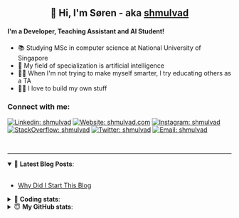 <h2 align="center">
	👋 Hi, I'm Søren - aka <a href="https://shmulvad.com">shmulvad</a>
</h2>

#### I'm a Developer, Teaching Assistant and AI Student!
- 📚 Studying MSc in computer science at National University of Singapore
- 🧠 My field of specialization is artificial intelligence
- 👨‍🏫 When I'm not trying to make myself smarter, I try educating others as a TA
- 👨‍💻 I love to build my own stuff

### Connect with me:

[![Linkedin: shmulvad](https://img.shields.io/badge/shmulvad-blue?style=flat&logo=Linkedin&logoColor=white)][linkedin]
[![Website: shmulvad.com](https://img.shields.io/badge/shmulvad.com-47CCCC?&style=flat&logo=Google-Chrome&logoColor=white)][website]
[![Instagram: shmulvad](https://img.shields.io/badge/-@shmulvad-purple?style=flat&logo=Instagram&logoColor=white)][instagram]
[![StackOverflow: shmulvad](https://img.shields.io/badge/shmulvad-FE7A16?style=flat&logo=stack-overflow&logoColor=white)][stackOverflow]
[![Twitter: shmulvad](https://img.shields.io/badge/@shmulvad-1ca0f1?style=flat&logo=twitter&logoColor=white)][twitter]
[![Email: shmulvad](https://img.shields.io/badge/shmulvad-D14836?style=flat&logo=gmail&logoColor=white)][mail]

<br />

---

<details open>
 <summary>📕 <b>Latest Blog Posts</b>: </summary>

<br>

<!-- BLOG-POST-LIST:START -->
- [Why Did I Start This Blog](https://shmulvad.com/blog/why-did-start-this-blog)
<!-- BLOG-POST-LIST:END -->

</details>

<!-- --- -->

<details>
 <summary>🤖 <b>Coding stats</b>: </summary>

<br>

<!--START_SECTION:waka-->
**I'm a Night 🦉** 

```text
🌞 Morning    89 commits     ██░░░░░░░░░░░░░░░░░░░░░░░   8.22% 
🌆 Daytime    425 commits    █████████░░░░░░░░░░░░░░░░   39.24% 
🌃 Evening    362 commits    ████████░░░░░░░░░░░░░░░░░   33.43% 
🌙 Night      207 commits    ████░░░░░░░░░░░░░░░░░░░░░   19.11%

```


📊 **This Week I Spent My Time On** 

```text
💬 Programming Languages: 
Python                   7 hrs 12 mins       █████████████░░░░░░░░░░░░   51.97% 
HTML                     2 hrs 23 mins       ████░░░░░░░░░░░░░░░░░░░░░   17.25% 
Other                    1 hr 35 mins        ██░░░░░░░░░░░░░░░░░░░░░░░   11.45% 
Text                     1 hr 33 mins        ██░░░░░░░░░░░░░░░░░░░░░░░   11.22% 
JavaScript               23 mins             ░░░░░░░░░░░░░░░░░░░░░░░░░   2.83%

🔥 Editors: 
VS Code                  10 hrs 18 mins      ██████████████████░░░░░░░   74.34% 
Sublime Text             2 hrs 9 mins        ████░░░░░░░░░░░░░░░░░░░░░   15.56% 
Zsh                      1 hr 23 mins        ██░░░░░░░░░░░░░░░░░░░░░░░   10.1%

🐱‍💻 Projects: 
overvaagning             6 hrs 51 mins       ████████████░░░░░░░░░░░░░   49.48% 
knowledge-discovery-data-2 hrs 25 mins       ████░░░░░░░░░░░░░░░░░░░░░   17.48% 
Unknown Project          1 hr 41 mins        ███░░░░░░░░░░░░░░░░░░░░░░   12.24% 
overvaagning-admin       47 mins             █░░░░░░░░░░░░░░░░░░░░░░░░   5.76% 
Terminal                 27 mins             ░░░░░░░░░░░░░░░░░░░░░░░░░   3.3%

```


 Last Updated on 09/10/2021
<!--END_SECTION:waka-->

</details>

<!-- --- -->

<details>
 <summary>😇 <b>My GitHub stats</b>: </summary>

<br>

<img align="left" alt="shmulvad's Github Stats" src="https://github-readme-stats.vercel.app/api?username=shmulvad&show_icons=true&hide_border=true" />

</details>



[website]: https://shmulvad.com
[twitter]: https://twitter.com/shmulvad
[linkedin]: https://linkedin.com/in/shmulvad
[instagram]: https://instagram.com/shmulvad
[stackOverflow]: https://stackoverflow.com/users/9248793/shmulvad
[mail]: mailto:shmulvad@gmail.com
[github]: https://github.com/shmulvad
